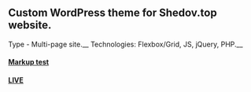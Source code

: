 ## Custom WordPress theme for Shedov.top website.
Type - Multi-page site.__
Technologies: Flexbox/Grid, JS, jQuery, PHP.__
####  [Markup test](https://shedov.top)
#### [LIVE](https://shedov.top)
